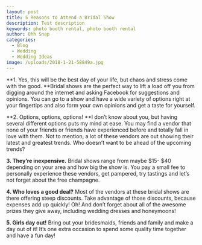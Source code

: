 ```yaml
---
layout: post
title: 5 Reasons to Attend a Bridal Show
description: Test description
keywords: photo booth rental, photo booth rental
author: Ohh Snap
categories:
  - Blog
  - Wedding
  - Wedding Ideas
image: /uploads/2018-1-21-58849a.jpg
---
```

**1\. Yes, this will be the best day of your life, but chaos and stress come with the good.&nbsp;**Bridal shows are the perfect way to lift a load off you from digging around the internet and asking Facebook for suggestions and opinions. You can go to a show and have a wide variety of options right at your fingertips and also form your own opinions and get a taste for yourself.

**2\. Options, options, options\!&nbsp;**I don’t know about you, but having several different options puts my mind at ease. You may find a vendor that none of your friends or friends have experienced before and totally fall in love with them. Not to mention, a lot of these vendors are out showing their latest and greatest trends. Who doesn’t want to be ahead of the upcoming trends?

**3\. They’re inexpensive.**&nbsp;Bridal shows range from maybe $15- $40 depending on your area and how big the show is. You pay a small fee to personally experience these vendors, get pampered, try tastings and let’s not forget about the free champagne.

**4\. Who loves a good deal?**&nbsp;Most of the vendors at these bridal shows are there offering steep discounts. Take advantage of those discounts, because expenses add up quickly\! Oh\! And don’t forget about all of the awesome prizes they give away, including wedding dresses and honeymoons\!

**5\. Girls day out\!**&nbsp;Bring out your bridesmaids, friends and family and make a day out of it\! It’s one extra occasion to spend some quality time together and have a fun day\!